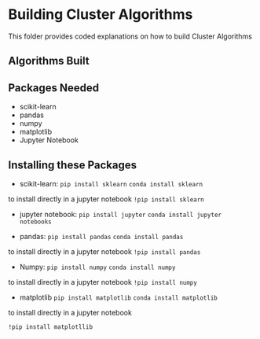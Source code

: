 # Building Cluster Algorithms
This folder provides coded explanations on how to build Cluster Algorithms

## Algorithms Built

## Packages Needed
- scikit-learn
- pandas
- numpy
- matplotlib
- Jupyter Notebook

## Installing these Packages
- scikit-learn:
 `pip install sklearn`
 `conda install sklearn`

 to install directly in a jupyter notebook
 `!pip install sklearn`

- jupyter notebook:
 `pip install jupyter`
`conda install jupyter notebooks`

- pandas:
`pip install pandas`
`conda install pandas`

to install directly in a jupyter notebook
`!pip install pandas`

- Numpy:
`pip install numpy`
`conda install numpy`

to install directly in a jupyter notebook
`!pip install numpy`

- matplotlib
`pip install matplotlib`
`conda install matplotlib`

to install directly in a jupyter notebook

`!pip install matplotllib`
